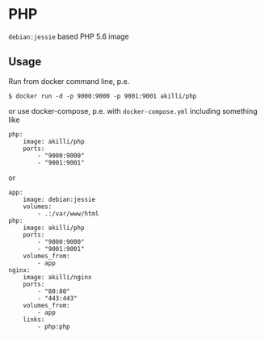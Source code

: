 # PHP

`debian:jessie` based PHP 5.6 image

## Usage

Run from docker command line, p.e.

    $ docker run -d -p 9000:9000 -p 9001:9001 akilli/php

or use docker-compose, p.e. with `docker-compose.yml` including something like

    php:
        image: akilli/php
        ports:
            - "9000:9000"
            - "9001:9001"

or

    app:
        image: debian:jessie
        volumes:
            - .:/var/www/html
    php:
        image: akilli/php
        ports:
            - "9000:9000"
            - "9001:9001"
        volumes_from:
            - app
    nginx:
        image: akilli/nginx
        ports:
            - "80:80"
            - "443:443"
        volumes_from:
            - app
        links:
            - php:php
